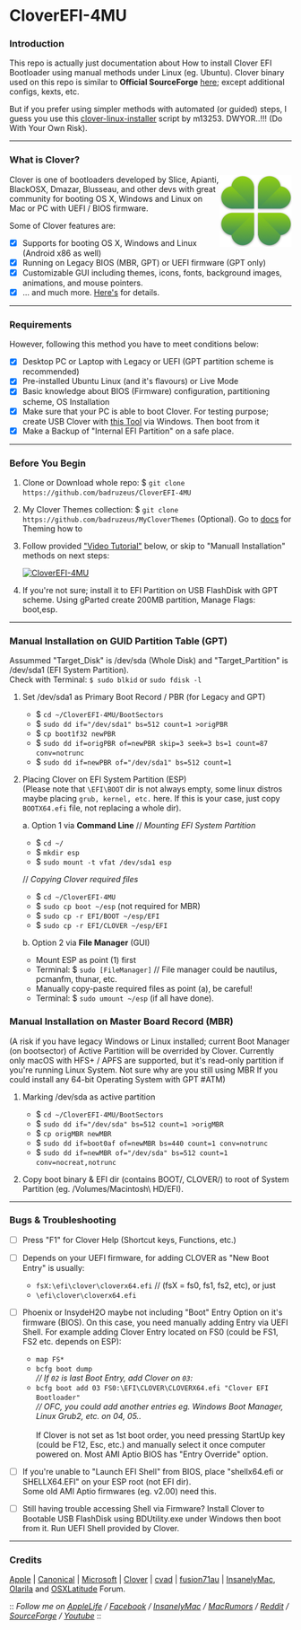 # CloverEFI-4MU
### Introduction
This repo is actually just documentation about How to install Clover EFI Bootloader using manual methods under Linux (eg. Ubuntu). Clover binary used on this repo is similar to <b>Official SourceForge</b> [here](https://sourceforge.net/projects/cloverefiboot/files/Bootable_ISO/); except additional configs, kexts, etc.
 
But if you prefer using simpler methods with automated (or guided) steps, I guess you use this [clover-linux-installer](https://github.com/m13253/clover-linux-installer) script by m13253. DWYOR..!!! (Do With Your Own Risk).

--------------------------------------------------------------------------------------------

### What is Clover?
<img src="/extras/img/CloverEFI-Bootloader.png?raw=true" alt="Clover EFI Bootloader" align="right">

Clover is one of bootloaders developed by Slice, Apianti, BlackOSX, Dmazar, Blusseau, and other devs with great community for booting OS X, Windows and Linux on Mac or PC with UEFI / BIOS firmware.
 
Some of Clover features are:
- [x] Supports for booting OS X, Windows and Linux (Android x86 as well)
- [x] Running on Legacy BIOS (MBR, GPT) or UEFI firmware (GPT only)
- [x] Customizable GUI including themes, icons, fonts, background images, animations, and mouse pointers.
- [x] ... and much more. [Here's](https://sourceforge.net/projects/cloverefiboot/) for details.

--------------------------------------------------------------------------------------------

### Requirements
However, following this method you have to meet conditions below:
- [x] Desktop PC or Laptop with Legacy or UEFI (GPT partition scheme is recommended)
- [x] Pre-installed Ubuntu Linux (and it's flavours) or Live Mode
- [x] Basic knowledge about BIOS (Firmware) configuration, partitioning scheme, OS Installation
- [x] Make sure that your PC is able to boot Clover. For testing purpose; create USB Clover with [this Tool](http://cvad-mac.narod.ru/index/bootdiskutility_exe/0-5) via Windows. Then boot from it
- [x] Make a Backup of "Internal EFI Partition" on a safe place.

--------------------------------------------------------------------------------------------

### Before You Begin
1. Clone or Download whole repo: $ `git clone https://github.com/badruzeus/CloverEFI-4MU`
2. My Clover Themes collection: $ `git clone https://github.com/badruzeus/MyCloverThemes` (Optional). Go to [docs](https://github.com/badruzeus/CloverEFI-4MU/blob/master/extras/How-to-use-Clover-Themes.txt) for Theming how to
3. Follow provided ["Video Tutorial"](https://www.youtube.com/watch?v=YPWWinxwOcY) below, or skip to "Manuall Installation" methods on next steps:
 
   [![CloverEFI-4MU](https://github.com/badruzeus/CloverEFI-4MU/raw/master/extras/img/CloverEFI-4MU.png)](https://www.youtube.com/watch?v=YPWWinxwOcY)
4. If you're not sure; install it to EFI Partition on USB FlashDisk with GPT scheme. Using gParted create 200MB partition, Manage Flags: boot,esp.
--------------------------------------------------------------------------------------------

### Manual Installation on GUID Partition Table (GPT)
Assummed "Target_Disk" is /dev/sda (Whole Disk) and "Target_Partition" is /dev/sda1 (EFI System Partition).
<br>Check with Terminal: `$ sudo blkid` or `sudo fdisk -l`<br/>
 
1. Set /dev/sda1 as Primary Boot Record / PBR (for Legacy and GPT)
	- $ `cd ~/CloverEFI-4MU/BootSectors`
	- $ `sudo dd if="/dev/sda1" bs=512 count=1 >origPBR`
	- $ `cp boot1f32 newPBR`
	- $ `sudo dd if=origPBR of=newPBR skip=3 seek=3 bs=1 count=87 conv=notrunc`
	- $ `sudo dd if=newPBR of="/dev/sda1" bs=512 count=1`
 
2. Placing Clover on EFI System Partition (ESP)
   <br>(Please note that `\EFI\BOOT` dir is not always empty, some linux distros maybe placing `grub, kernel, etc.` here. If this is your case, just copy `BOOTX64.efi` file, not replacing a whole dir).<br/>
 
	a. Option 1 via <b>Command Line</b>
	// <i>Mounting EFI System Partition</i><br/>
	- $ `cd ~/`
	- $ `mkdir esp`
	- $ `sudo mount -t vfat /dev/sda1 esp`
 
	// <i>Copying Clover required files</i>
	- $ `cd ~/CloverEFI-4MU`
	- $ `sudo cp boot ~/esp` (not required for MBR)
	- $ `sudo cp -r EFI/BOOT ~/esp/EFI`
	- $ `sudo cp -r EFI/CLOVER ~/esp/EFI`
 
	b. Option 2 via <b>File Manager</b> (GUI)
	- Mount ESP as point (1) first
	- Terminal: $ `sudo [FileManager]` // File manager could be nautilus, pcmanfm, thunar, etc.
	- Manually copy-paste required files as point (a), be careful!
	- Terminal: $ `sudo umount ~/esp` (if all have done).
 
### Manual Installation on Master Board Record (MBR)
(A risk if you have legacy Windows or Linux installed; current Boot Manager (on bootsector) of Active Partition will be overrided by Clover. Currently only macOS with HFS+ / APFS are supported, but it's read-only partition if you're running Linux System. Not sure why are you still using MBR If you could install any 64-bit Operating System with GPT #ATM)
 
1. Marking /dev/sda as active partition
	- $ `cd ~/CloverEFI-4MU/BootSectors`
	- $ `sudo dd if="/dev/sda" bs=512 count=1 >origMBR`
	- $ `cp origMBR newMBR`
	- $ `sudo dd if=boot0af of=newMBR bs=440 count=1 conv=notrunc`
	- $ `sudo dd if=newMBR of="/dev/sda" bs=512 count=1 conv=nocreat,notrunc`
 
2. Copy boot binary & EFI dir (contains BOOT/, CLOVER/) to root of System Partition (eg. /Volumes/Macintosh\ HD/EFI).

--------------------------------------------------------------------------------------------

### Bugs & Troubleshooting
- [ ] Press "F1" for Clover Help (Shortcut keys, Functions, etc.)
- [ ] Depends on your UEFI firmware, for adding CLOVER as "New Boot Entry" is usually:
   - `fsX:\efi\clover\cloverx64.efi` // (fsX = fs0, fs1, fs2, etc), or just
   - `\efi\clover\cloverx64.efi`

- [ ] Phoenix or InsydeH2O maybe not including "Boot" Entry Option on it's firmware (BIOS). On this case, you need manually adding Entry via UEFI Shell. For example adding Clover Entry located on FS0 (could be FS1, FS2 etc. depends on ESP):
	- `map FS*`
	- `bcfg boot dump`
	<br><i>// If `02` is last Boot Entry, add Clover on `03`:</i><br/>
	- `bcfg boot add 03 FS0:\EFI\CLOVER\CLOVERX64.efi "Clover EFI Bootloader"`
	<br><i>// OFC, you could add another entries eg. Windows Boot Manager, Linux Grub2, etc. on 04, 05..</i><br/>
	<br> If Clover is not set as 1st boot order, you need pressing StartUp key (could be F12, Esc, etc.) and manually select it once computer powered on. Most AMI Aptio BIOS has "Entry Override" option.<br/>

- [ ] If you're unable to "Launch EFI Shell" from BIOS, place "shellx64.efi or SHELLX64.EFI" on your ESP root (not EFI dir).
<br>Some old AMI Aptio firmwares (eg. v2.00) need this.<br/>

- [ ] Still having trouble accessing Shell via Firmware? Install Clover to Bootable USB FlashDisk using BDUtility.exe under Windows then boot from it. Run UEFI Shell provided by Clover.

--------------------------------------------------------------------------------------------

### Credits
[Apple](https://www.apple.com) | [Canonical](https://www.ubuntu.com) | [Microsoft](https://www.microsoft.com/en-us/windows) | [Clover](https://sourceforge.net/projects/cloverefiboot) | [cvad](http://cvad-mac.narod.ru/index/bootdiskutility_exe/0-5) | [fusion71au](http://www.insanelymac.com/forum/topic/310038-manually-install-clover-and-configure-boot-priority-with-easyuefi-in-windows/#entry2200235) | [InsanelyMac](https://www.insanelymac.com/forum), [Olarila](http://olarila.com/forum) and [OSXLatitude](https://osxlatitude.com/forums) Forum.
 
 
:: <i>Follow me on [AppleLife](https://www.applelife.ru/members/badruzeus.112558/) / [Facebook](https://fb.com/badruzeus) / [InsanelyMac](https://www.insanelymac.com/forum/profile/826765-badruzeus) / [MacRumors](https://forums.macrumors.com/members/badruzeus.1133819/) /  [Reddit](https://www.reddit.com/user/Badruzeus) / [SourceForge](https://sourceforge.net/u/badruzeus/profile) / [Youtube](https://www.youtube.com/channel/UCM2mZ2r2Gy914X-3N18b6qA)</i> ::
